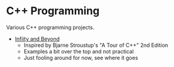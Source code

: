 # C++ Programming
Various C++ programming projects.
* [Infiity and Beyond](InfinityAndBeyond/)
  - Inspired by Bjarne Stroustup's "A Tour of C++" 2nd Edition
  - Examples a bit over the top and not practical
  - Just fooling around for now, see where it goes
